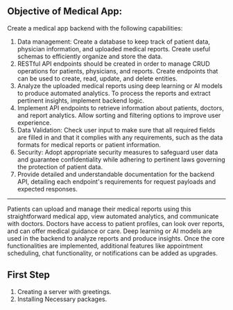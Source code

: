 ## Objective of Medical App:

Create a medical app backend with the following capabilities:
1. Data management: Create a database to keep track of patient data, physician information, and uploaded medical reports. Create   useful schemas to efficiently organize and store the data.
2. RESTful API endpoints should be created in order to manage CRUD operations for patients, physicians, and reports. Create endpoints that can be used to create, read, update, and delete entities.
3. Analyze the uploaded medical reports using deep learning or AI models to produce automated analytics. To process the reports and extract pertinent insights, implement backend logic.
4. Implement API endpoints to retrieve information about patients, doctors, and report analytics. Allow sorting and filtering options to improve user experience.
5. Data Validation: Check user input to make sure that all required fields are filled in and that it complies with any requirements, such as the data formats for medical reports or patient information.
6. Security: Adopt appropriate security measures to safeguard user data and guarantee confidentiality while adhering to pertinent laws governing the protection of patient data.
7. Provide detailed and understandable documentation for the backend API, detailing each endpoint's requirements for request payloads and expected responses.
 ---
Patients can upload and manage their medical reports using this straightforward medical app, view automated analytics, and communicate with doctors. Doctors have access to patient profiles, can look over reports, and can offer medical guidance or care. Deep learning or AI models are used in the backend to analyze reports and produce insights. Once the core functionalities are implemented, additional features like appointment scheduling, chat functionality, or notifications can be added as upgrades.

## First Step 

1. Creating a server with greetings.
2. Installing Necessary packages.